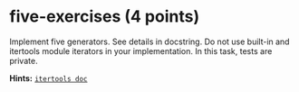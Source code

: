 # five-exercises (4 points)

Implement five generators. See details in docstring. Do not use built-in and itertools module iterators
in your implementation. In this task, tests are private.

**Hints:** [`itertools doc`](https://docs.python.org/3/library/itertools.html)


